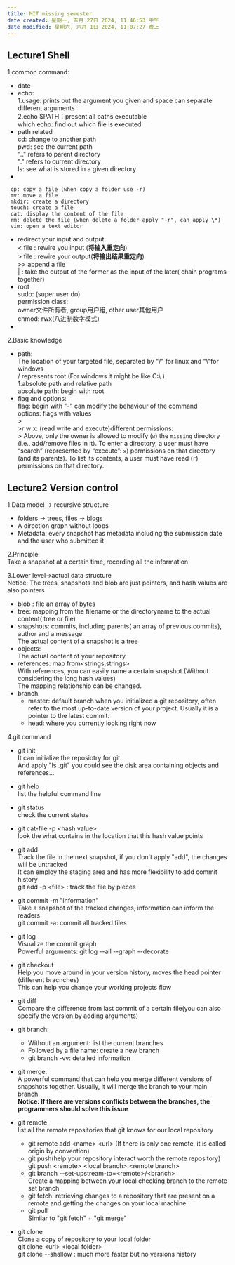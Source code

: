 ```yaml
---
title: MIT missing semester
date created: 星期一, 五月 27日 2024, 11:46:53 中午
date modified: 星期六, 六月 1日 2024, 11:07:27 晚上
---
```


## Lecture1 Shell

1.common command:
   - date
   - echo:  
     1.usage: prints out the argument you given and space can separate different arguments  
	 2.echo $PATH：present all paths executable  
	 which echo: find out which file is executed
   - path related  
	 cd: change to another path  
	 pwd: see the current path  
	 ".." refers to parent directory  
	 "." refers to current directory  
	 ls: see what is stored in a given directory
   - 

	 cp: copy a file (when copy a folder use -r)  
	 mv: move a file  
	 mkdir: create a directory  
	 touch: create a file  
	 cat: display the content of the file  
	 rm: delete the file (when delete a folder apply "-r", can apply \*)  
	 vim: open a text editor

   - redirect your input and output:  
     \< file : rewire you input (**将输入重定向**)  
     \> file : rewire your output(**将输出结果重定向**)  
     \>> append a file  
     \| : take the output of the former as the input of the later( chain programs together)
   - root  
     sudo: (super user do)  
     permission class:  
     owner文件所有者, group用户组, other user其他用户  
     chmod: rwx(八进制数字模式)
   - 
2.Basic knowledge
   - path:  
     The location of your targeted file, separated by "/" for linux and "\\"for windows  
     / represents root (For windows it might be like C:\\ )  
	     1.absolute path and relative path  
	     absolute path: begin with root
   - flag and options:  
	 flag: begin with "-" can modify the behaviour of the command  
     options: flags with values  
    >  
    >r w x: (read write and execute)different permissions:  
    > Above, only the owner is allowed to modify (`w`) the `missing` directory (i.e., add/remove files in it). To enter a directory, a user must have “search” (represented by “execute”: `x`) permissions on that directory (and its parents). To list its contents, a user must have read (`r`) permissions on that directory.

## Lecture2 Version control

1.Data model -> recursive structure
- folders -> trees, files -> blogs
- A direction graph without loops 
- Metadata: every snapshot has metadata including the submission date and the user who submitted it

2.Principle:  
Take a snapshot at a certain time, recording all the information

3.Lower level->actual data structure  
Notice: The trees, snapshots and blob are just pointers, and hash values are also pointers
- blob : file an array of bytes
- tree: mapping from the filename or the directoryname to the actual content( tree or file)
- snapshots: commits, including parents( an array of previous commits), author and a message  
    The actual content of a snapshot is a tree
- objects:  
	 The actual content of your repository
- references: map from<strings,strings>  
	 With references, you can easily name a certain snapshot.(Without considering the long hash values)  
	 The mapping relationship can be changed.
- branch
	 - master: default branch when you initialized a git repository, often refer to the most up-to-date version of your project. Usually it is a pointer to the latest commit.
	 - head: where you currently looking right now


4.git command
- git init  
  It can initialize the reposiotry for git.  
  And apply "ls .git" you could see the disk area containing objects and references...
- git help  
  list the helpful command line
- git status  
  check the current status
- git cat-file -p \<hash value\>  
	look the what contains in the location that this hash value points
- git add  
  Track the file in the next snapshot, if you don't apply "add", the changes will be untracked  
  It can employ the staging area and has more flexibility to add commit history  
  git add -p \<file\> : track the file by pieces

- git commit -m "information"  
  Take a snapshot of the tracked changes, information can inform the readers  
  git commit -a: commit all tracked files

- git log  
  Visualize  the commit graph  
  Powerful arguments: git log --all --graph --decorate

- git checkout  
  Help you move around in your version history, moves the head pointer (different bracnches)  
  This can help you change your working projects flow

- git diff  
  Compare the difference from last commit of a certain file(you can also specify the version by adding arguments)

- git branch:
  - Without an argument: list the current branches
  - Followed by a file name: create a new branch 
  - git branch -vv: detailed information


- git merge:  
  A powerful command that can help you merge different versions of snapshots together. Usually, it will merge the branch to your main branch.  
   **Notice: If there are versions conflicts between the branches, the programmers should solve this issue**
   
- git remote  
  list all the remote repositories that git knows for our local repository
  - git remote add \<name\> \<url\> (If there is only one remote, it is called origin by convention)
  - git push(help your repository interact worth the remote repository)  
	 git push \<remote\> \<local branch\>:\<remote branch\>
  -  git branch --set-upstream-to=\<remote\>/\<branch\>  
    Create a mapping between your local checking branch to the remote set branch
  - git fetch: retrieving changes to a repository that are present on a remote and getting the changes on your local machine
  - git pull  
    Similar to "git fetch" + "git merge"

- git clone  
  Clone a copy of repository to your local folder  
  git clone \<url\> \<local folder\>  
  git clone --shallow : much more faster but no versions history